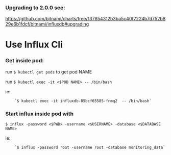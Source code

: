### Upgrading to 2.0.0 see:

https://github.com/bitnami/charts/tree/137854312b3ba5c40f7224b7d752b829e6b1fdcf/bitnami/influxdb#upgrading

# Use Influx Cli

### Get inside pod:

run `$ kubectl get pods` to get pod NAME

run `$ kubectl exec -it <$POD NAME> -- /bin/bash`

ie:

        `$ kubectl exec -it influxdb-85bcf65585-fnmq2  -- /bin/bash`

### Start influx inside pod with

`$ influx -password <$PWD> -username <$USERNAME> -database <$DATABASE NAME>`

ie: 

        `$ influx -password root -username root -database monitoring_data`